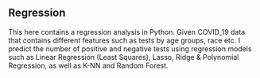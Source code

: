 ## Regression
This here contains a regression analysis in Python. Given COVID_19 data that contains different features such as tests by age groups, race etc. I predict the number of positive and negative tests using regression models such as Linear Regression (Least Squares), Lasso, Ridge & Polynomial Regression, as well as K-NN and Random Forest.
